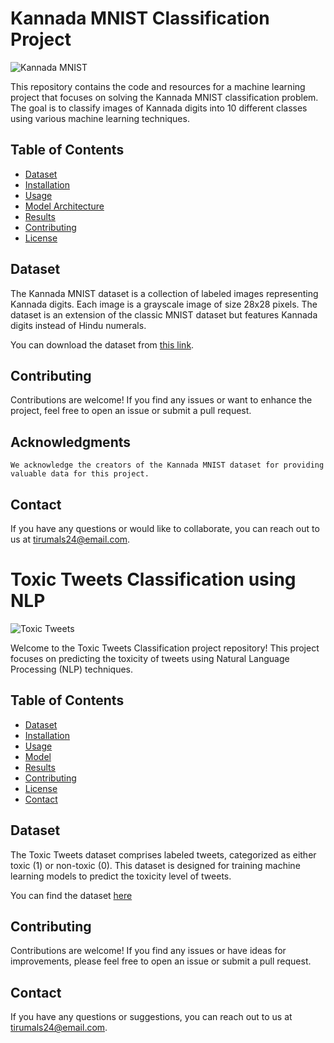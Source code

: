 # Kannada MNIST Classification Project

![Kannada MNIST](kannada_mnist_sample.png) <!-- You can add a sample image here -->

This repository contains the code and resources for a machine learning project that focuses on solving the Kannada MNIST classification problem. The goal is to classify images of Kannada digits into 10 different classes using various machine learning techniques.

## Table of Contents

- [Dataset](#dataset)
- [Installation](#installation)
- [Usage](#usage)
- [Model Architecture](#model-architecture)
- [Results](#results)
- [Contributing](#contributing)
- [License](#license)

## Dataset

The Kannada MNIST dataset is a collection of labeled images representing Kannada digits. Each image is a grayscale image of size 28x28 pixels. The dataset is an extension of the classic MNIST dataset but features Kannada digits instead of Hindu numerals.

You can download the dataset from [this link](https://www.kaggle.com/datasets/higgstachyon/kannada-mnist).

## Contributing

Contributions are welcome! If you find any issues or want to enhance the project, feel free to open an issue or submit a pull request.


## Acknowledgments

    We acknowledge the creators of the Kannada MNIST dataset for providing valuable data for this project.

## Contact

If you have any questions or would like to collaborate, you can reach out to us at tirumals24@email.com.


# Toxic Tweets Classification using NLP

![Toxic Tweets](toxic_tweets_image.png) <!-- You can add an image related to your project -->

Welcome to the Toxic Tweets Classification project repository! This project focuses on predicting the toxicity of tweets using Natural Language Processing (NLP) techniques.

## Table of Contents

- [Dataset](#dataset)
- [Installation](#installation)
- [Usage](#usage)
- [Model](#model)
- [Results](#results)
- [Contributing](#contributing)
- [License](#license)
- [Contact](#contact)

## Dataset

The Toxic Tweets dataset comprises labeled tweets, categorized as either toxic (1) or non-toxic (0). This dataset is designed for training machine learning models to predict the toxicity level of tweets.

You can find the dataset [here](https://www.kaggle.com/datasets/ashwiniyer176/toxic-tweets-dataset)


## Contributing

Contributions are welcome! If you find any issues or have ideas for improvements, please feel free to open an issue or submit a pull request.

## Contact

If you have any questions or suggestions, you can reach out to us at tirumals24@email.com.



